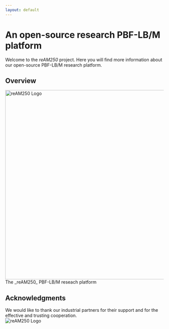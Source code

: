 ```yaml
---
layout: default
---
```


# An open-source research PBF-LB/M platform

Welcome to the _reAM250_ project. Here you will find more information about our open-source PBF-LB/M research platform.


## Overview

<img src="{{ site.baseurl }}/assets/reAM250_overview.png" alt="reAM250 Logo" width="600" style="display: block; margin: 0 auto;" />
The _reAM250_ PBF-LB/M reseach platform

## Acknowledgments
We would like to thank our industrial partners for their support and for the effective and trusting cooperation.
<img src="{{ site.baseurl }}/assets/reAM250_acknowledgments.png" alt="reAM250 Logo" style="display: block; margin: 0 auto;" />


